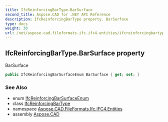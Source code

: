 ```yaml
---
title: IfcReinforcingBarType.BarSurface
second_title: Aspose.CAD for .NET API Reference
description: IfcReinforcingBarType property. BarSurface
type: docs
weight: 30
url: /net/aspose.cad.fileformats.ifc.ifc4.entities/ifcreinforcingbartype/barsurface/
---
```

## IfcReinforcingBarType.BarSurface property

BarSurface

```csharp
public IfcReinforcingBarSurfaceEnum BarSurface { get; set; }
```

### See Also

* enum [IfcReinforcingBarSurfaceEnum](../../../aspose.cad.fileformats.ifc.ifc4.types/ifcreinforcingbarsurfaceenum/)
* class [IfcReinforcingBarType](../)
* namespace [Aspose.CAD.FileFormats.Ifc.IFC4.Entities](../../../aspose.cad.fileformats.ifc.ifc4.entities/)
* assembly [Aspose.CAD](../../../)


